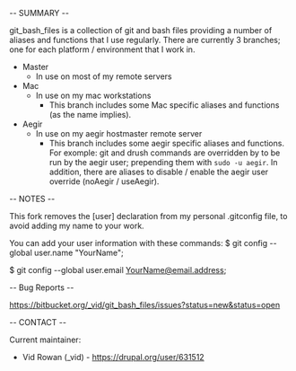 -- SUMMARY --

git_bash_files is a collection of git and bash files providing a number of aliases and functions that I use regularly.
There are currently 3 branches; one for each platform / environment that I work in.

* Master
    * In use on most of my remote servers
* Mac
    * In use on my mac workstations
        * This branch includes some Mac specific aliases and functions (as the name implies).
* Aegir
    * In use on my aegir hostmaster remote server
        * This branch includes some aegir specific aliases and functions. For exomple: git and drush commands are overridden by to be run by the aegir user; prepending them with <code>sudo -u aegir</code>. In addition, there are aliases to disable / enable the aegir user override (noAegir / useAegir).

-- NOTES --

This fork removes the [user] declaration from my personal .gitconfig file, to avoid adding my name to your work.

You can add your user information with these commands:
$ git config --global user.name "YourName";

$ git config --global user.email YourName@email.address;

-- Bug Reports --

https://bitbucket.org/_vid/git_bash_files/issues?status=new&status=open

-- CONTACT --

Current maintainer:
* Vid Rowan (_vid) - https://drupal.org/user/631512
